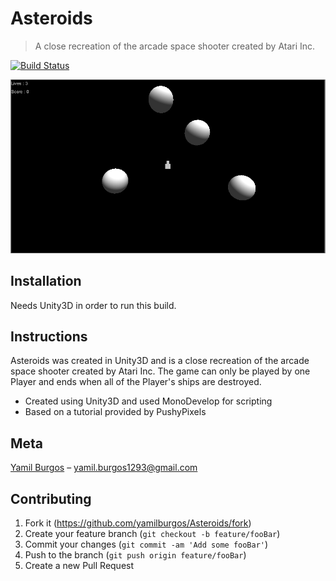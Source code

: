 # Asteroids
> A close recreation of the arcade space shooter created by Atari Inc.

[![Build Status][travis-image]][travis-url]

![](demo.png)

## Installation
Needs Unity3D in order to run this build.

## Instructions
Asteroids was created in Unity3D and is a close recreation of the arcade space shooter created by Atari Inc. The game can only be played by one Player and ends when all of the Player's ships are destroyed.

* Created using Unity3D and used MonoDevelop for scripting
* Based on a tutorial provided by PushyPixels

## Meta
[Yamil Burgos](https://github.com/yamilburgos/) – yamil.burgos1293@gmail.com

## Contributing
1. Fork it (<https://github.com/yamilburgos/Asteroids/fork>)
2. Create your feature branch (`git checkout -b feature/fooBar`)
3. Commit your changes (`git commit -am 'Add some fooBar'`)
4. Push to the branch (`git push origin feature/fooBar`)
5. Create a new Pull Request

<!-- Markdown link & img dfn's -->
[npm-image]: https://img.shields.io/npm/v/datadog-metrics.svg?style=flat-square
[npm-url]: https://npmjs.org/package/datadog-metrics
[travis-image]: https://img.shields.io/travis/dbader/node-datadog-metrics/master.svg?style=flat-square
[travis-url]: https://travis-ci.org/dbader/node-datadog-metrics